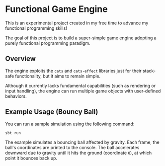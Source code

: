 # Functional Game Engine

This is an experimental project created in my free time to advance my functional programming skills!

The goal of this project is to build a super-simple game engine adopting a purely functional programming paradigm.

## Overview

The engine exploits the `cats` and `cats-effect` libraries just for their stack-safe functionality, but it aims to remain simple.

Although it currently lacks fundamental capabilities (such as rendering or input handling), the engine can run multiple game objects with user-defined behaviors.

## Example Usage (Bouncy Ball)

You can run a sample simulation using the following command:

```sh
sbt run
```

The example simulates a bouncing ball affected by gravity. Each frame, the ball's coordinates are printed to the console. The ball accelerates downward due to gravity until it hits the ground (coordinate `0`), at which point it bounces back up.
